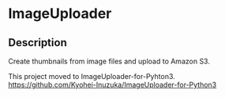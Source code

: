 # ImageUploader

## Description
Create thumbnails from image files and upload to Amazon S3.

This project moved to ImageUploader-for-Pyhton3.
https://github.com/Kyohei-Inuzuka/ImageUploader-for-Python3

